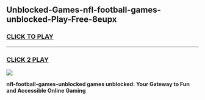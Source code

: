 
## Unblocked-Games-nfl-football-games-unblocked-Play-Free-8eupx
<h3>
<a href="https://premium76.site?title=nfl-football-games-unblocked&ref=23A">CLICK TO PLAY</a></h3>
<hr>

<h3>
<a href="https://premium76.site?title=nfl-football-games-unblocked&ref=23A">CLICK 2 PLAY</a>
  
</h3>

<a href="https://premium76.site?title=nfl-football-games-unblocked&ref=23A"><img src="https://clearcache.store/games.png"></a>


**nfl-football-games-unblocked games unblocked: Your Gateway to Fun and Accessible Online Gaming**
